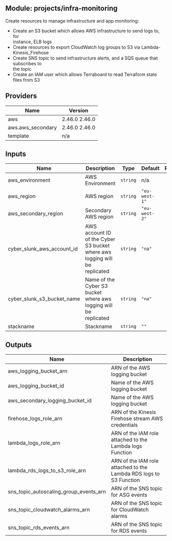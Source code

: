 ## Module: projects/infra-monitoring

Create resources to manage infrastructure and app monitoring:  
  - Create an S3 bucket which allows AWS infrastructure to send logs to, for  
    instance, ELB logs  
  - Create resources to export CloudWatch log groups to S3 via Lambda-Kinesis\_Firehose  
  - Create SNS topic to send infrastructure alerts, and a SQS queue that subscribes to  
    the topic  
  - Create an IAM user which allows Terraboard to read Terraform state files from S3

## Providers

| Name | Version |
|------|---------|
| aws | 2.46.0 2.46.0 |
| aws.aws\_secondary | 2.46.0 2.46.0 |
| template | n/a |

## Inputs

| Name | Description | Type | Default | Required |
|------|-------------|------|---------|:-----:|
| aws\_environment | AWS Environment | `string` | n/a | yes |
| aws\_region | AWS region | `string` | `"eu-west-1"` | no |
| aws\_secondary\_region | Secondary AWS region | `string` | `"eu-west-2"` | no |
| cyber\_slunk\_aws\_account\_id | AWS account ID of the Cyber S3 bucket where aws logging will be replicated | `string` | `"na"` | no |
| cyber\_slunk\_s3\_bucket\_name | Name of the Cyber S3 bucket where aws logging will be replicated | `string` | `"na"` | no |
| stackname | Stackname | `string` | `""` | no |

## Outputs

| Name | Description |
|------|-------------|
| aws\_logging\_bucket\_arn | ARN of the AWS logging bucket |
| aws\_logging\_bucket\_id | Name of the AWS logging bucket |
| aws\_secondary\_logging\_bucket\_id | Name of the AWS logging bucket |
| firehose\_logs\_role\_arn | ARN of the Kinesis Firehose stream AWS credentials |
| lambda\_logs\_role\_arn | ARN of the IAM role attached to the Lambda logs Function |
| lambda\_rds\_logs\_to\_s3\_role\_arn | ARN of the IAM role attached to the Lambda RDS logs to S3 Function |
| sns\_topic\_autoscaling\_group\_events\_arn | ARN of the SNS topic for ASG events |
| sns\_topic\_cloudwatch\_alarms\_arn | ARN of the SNS topic for CloudWatch alarms |
| sns\_topic\_rds\_events\_arn | ARN of the SNS topic for RDS events |

